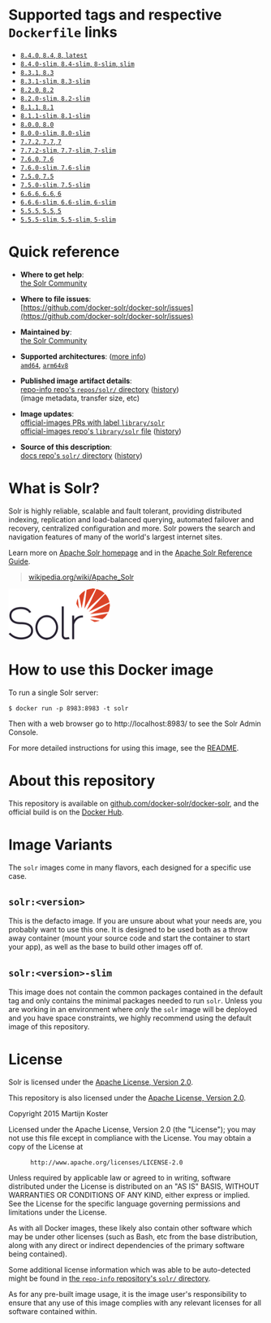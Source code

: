 <!--

********************************************************************************

WARNING:

    DO NOT EDIT "solr/README.md"

    IT IS AUTO-GENERATED

    (from the other files in "solr/" combined with a set of templates)

********************************************************************************

-->

# Supported tags and respective `Dockerfile` links

-	[`8.4.0`, `8.4`, `8`, `latest`](https://github.com/docker-solr/docker-solr/blob/ebaee644db50346594bc36eeb602358edb7a2dd8/8.4/Dockerfile)
-	[`8.4.0-slim`, `8.4-slim`, `8-slim`, `slim`](https://github.com/docker-solr/docker-solr/blob/ebaee644db50346594bc36eeb602358edb7a2dd8/8.4/slim/Dockerfile)
-	[`8.3.1`, `8.3`](https://github.com/docker-solr/docker-solr/blob/f698870cd4dfa5727d06b68e76f7de2b8a081480/8.3/Dockerfile)
-	[`8.3.1-slim`, `8.3-slim`](https://github.com/docker-solr/docker-solr/blob/f698870cd4dfa5727d06b68e76f7de2b8a081480/8.3/slim/Dockerfile)
-	[`8.2.0`, `8.2`](https://github.com/docker-solr/docker-solr/blob/f698870cd4dfa5727d06b68e76f7de2b8a081480/8.2/Dockerfile)
-	[`8.2.0-slim`, `8.2-slim`](https://github.com/docker-solr/docker-solr/blob/f698870cd4dfa5727d06b68e76f7de2b8a081480/8.2/slim/Dockerfile)
-	[`8.1.1`, `8.1`](https://github.com/docker-solr/docker-solr/blob/f698870cd4dfa5727d06b68e76f7de2b8a081480/8.1/Dockerfile)
-	[`8.1.1-slim`, `8.1-slim`](https://github.com/docker-solr/docker-solr/blob/f698870cd4dfa5727d06b68e76f7de2b8a081480/8.1/slim/Dockerfile)
-	[`8.0.0`, `8.0`](https://github.com/docker-solr/docker-solr/blob/f698870cd4dfa5727d06b68e76f7de2b8a081480/8.0/Dockerfile)
-	[`8.0.0-slim`, `8.0-slim`](https://github.com/docker-solr/docker-solr/blob/f698870cd4dfa5727d06b68e76f7de2b8a081480/8.0/slim/Dockerfile)
-	[`7.7.2`, `7.7`, `7`](https://github.com/docker-solr/docker-solr/blob/f698870cd4dfa5727d06b68e76f7de2b8a081480/7.7/Dockerfile)
-	[`7.7.2-slim`, `7.7-slim`, `7-slim`](https://github.com/docker-solr/docker-solr/blob/f698870cd4dfa5727d06b68e76f7de2b8a081480/7.7/slim/Dockerfile)
-	[`7.6.0`, `7.6`](https://github.com/docker-solr/docker-solr/blob/f698870cd4dfa5727d06b68e76f7de2b8a081480/7.6/Dockerfile)
-	[`7.6.0-slim`, `7.6-slim`](https://github.com/docker-solr/docker-solr/blob/f698870cd4dfa5727d06b68e76f7de2b8a081480/7.6/slim/Dockerfile)
-	[`7.5.0`, `7.5`](https://github.com/docker-solr/docker-solr/blob/f698870cd4dfa5727d06b68e76f7de2b8a081480/7.5/Dockerfile)
-	[`7.5.0-slim`, `7.5-slim`](https://github.com/docker-solr/docker-solr/blob/f698870cd4dfa5727d06b68e76f7de2b8a081480/7.5/slim/Dockerfile)
-	[`6.6.6`, `6.6`, `6`](https://github.com/docker-solr/docker-solr/blob/f698870cd4dfa5727d06b68e76f7de2b8a081480/6.6/Dockerfile)
-	[`6.6.6-slim`, `6.6-slim`, `6-slim`](https://github.com/docker-solr/docker-solr/blob/f698870cd4dfa5727d06b68e76f7de2b8a081480/6.6/slim/Dockerfile)
-	[`5.5.5`, `5.5`, `5`](https://github.com/docker-solr/docker-solr/blob/f698870cd4dfa5727d06b68e76f7de2b8a081480/5.5/Dockerfile)
-	[`5.5.5-slim`, `5.5-slim`, `5-slim`](https://github.com/docker-solr/docker-solr/blob/f698870cd4dfa5727d06b68e76f7de2b8a081480/5.5/slim/Dockerfile)

# Quick reference

-	**Where to get help**:  
	[the Solr Community](https://lucene.apache.org/solr/community.html)

-	**Where to file issues**:  
	[https://github.com/docker-solr/docker-solr/issues](https://github.com/docker-solr/docker-solr/issues)

-	**Maintained by**:  
	[the Solr Community](https://github.com/docker-solr/docker-solr)

-	**Supported architectures**: ([more info](https://github.com/docker-library/official-images#architectures-other-than-amd64))  
	[`amd64`](https://hub.docker.com/r/amd64/solr/), [`arm64v8`](https://hub.docker.com/r/arm64v8/solr/)

-	**Published image artifact details**:  
	[repo-info repo's `repos/solr/` directory](https://github.com/docker-library/repo-info/blob/master/repos/solr) ([history](https://github.com/docker-library/repo-info/commits/master/repos/solr))  
	(image metadata, transfer size, etc)

-	**Image updates**:  
	[official-images PRs with label `library/solr`](https://github.com/docker-library/official-images/pulls?q=label%3Alibrary%2Fsolr)  
	[official-images repo's `library/solr` file](https://github.com/docker-library/official-images/blob/master/library/solr) ([history](https://github.com/docker-library/official-images/commits/master/library/solr))

-	**Source of this description**:  
	[docs repo's `solr/` directory](https://github.com/docker-library/docs/tree/master/solr) ([history](https://github.com/docker-library/docs/commits/master/solr))

# What is Solr?

Solr is highly reliable, scalable and fault tolerant, providing distributed indexing, replication and load-balanced querying, automated failover and recovery, centralized configuration and more. Solr powers the search and navigation features of many of the world's largest internet sites.

Learn more on [Apache Solr homepage](http://lucene.apache.org/solr/) and in the [Apache Solr Reference Guide](https://www.apache.org/dyn/closer.cgi/lucene/solr/ref-guide/).

> [wikipedia.org/wiki/Apache_Solr](https://en.wikipedia.org/wiki/Apache_Solr)

![logo](https://raw.githubusercontent.com/docker-library/docs/ddc9eb521da7c412b70229f1a600d0c63d55d0f7/solr/logo.png)

# How to use this Docker image

To run a single Solr server:

```console
$ docker run -p 8983:8983 -t solr
```

Then with a web browser go to http://localhost:8983/ to see the Solr Admin Console.

For more detailed instructions for using this image, see the [README](https://github.com/docker-solr/docker-solr/blob/master/README.md).

# About this repository

This repository is available on [github.com/docker-solr/docker-solr](https://github.com/docker-solr/docker-solr), and the official build is on the [Docker Hub](https://hub.docker.com/_/solr/).

# Image Variants

The `solr` images come in many flavors, each designed for a specific use case.

## `solr:<version>`

This is the defacto image. If you are unsure about what your needs are, you probably want to use this one. It is designed to be used both as a throw away container (mount your source code and start the container to start your app), as well as the base to build other images off of.

## `solr:<version>-slim`

This image does not contain the common packages contained in the default tag and only contains the minimal packages needed to run `solr`. Unless you are working in an environment where *only* the `solr` image will be deployed and you have space constraints, we highly recommend using the default image of this repository.

# License

Solr is licensed under the [Apache License, Version 2.0](https://www.apache.org/licenses/LICENSE-2.0).

This repository is also licensed under the [Apache License, Version 2.0](https://www.apache.org/licenses/LICENSE-2.0).

Copyright 2015 Martijn Koster

Licensed under the Apache License, Version 2.0 (the "License"); you may not use this file except in compliance with the License. You may obtain a copy of the License at

	      http://www.apache.org/licenses/LICENSE-2.0

Unless required by applicable law or agreed to in writing, software distributed under the License is distributed on an "AS IS" BASIS, WITHOUT WARRANTIES OR CONDITIONS OF ANY KIND, either express or implied. See the License for the specific language governing permissions and limitations under the License.

As with all Docker images, these likely also contain other software which may be under other licenses (such as Bash, etc from the base distribution, along with any direct or indirect dependencies of the primary software being contained).

Some additional license information which was able to be auto-detected might be found in [the `repo-info` repository's `solr/` directory](https://github.com/docker-library/repo-info/tree/master/repos/solr).

As for any pre-built image usage, it is the image user's responsibility to ensure that any use of this image complies with any relevant licenses for all software contained within.
